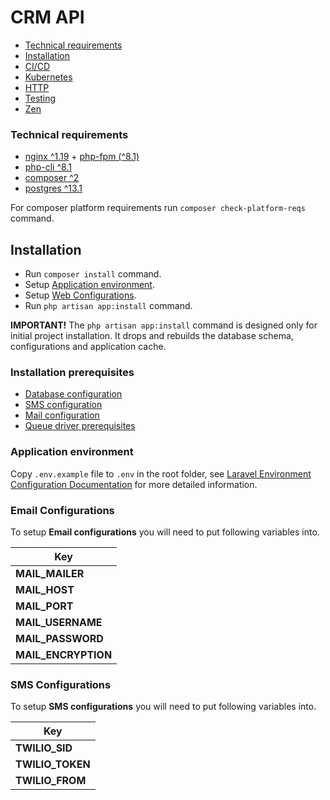# CRM API

-   [Technical requirements](#technical-requirements)
-   [Installation](#installation)
-   [CI/CD](#cicd)
-   [Kubernetes](#kubernetes)
-   [HTTP](#http)
-   [Testing](#testing)
-   [Zen](#zen)

### Technical requirements

-   [nginx ^1.19](https://www.nginx.com/) + [php-fpm (^8.1)](https://www.php.net/manual/ru/install.fpm.php)
-   [php-cli ^8.1](https://www.php.net/manual/en/install.php)
-   [composer ^2](https://getcomposer.org/)
-   [postgres ^13.1](https://www.postgresql.org/download/)

For composer platform requirements run `composer check-platform-reqs` command.

## Installation

-   Run `composer install` command.
-   Setup [Application environment](#application-environment).
-   Setup [Web Configurations](#web-configurations).
-   Run `php artisan app:install` command.

**IMPORTANT!** The `php artisan app:install` command is designed only for initial project installation. It drops and rebuilds the database schema, configurations and application cache.

### Installation prerequisites

-   [Database configuration](https://laravel.com/docs/9.x/database#configuration)
-   [SMS configuration](https://www.twilio.com/docs/libraries/php)
-   [Mail configuration](https://mailtrap.io/)
-   [Queue driver prerequisites](https://laravel.com/docs/9.x/queues#driver-prerequisites)

### Application environment

Copy `.env.example` file to `.env` in the root folder, see [Laravel Environment Configuration Documentation](https://laravel.com/docs/9.x/configuration#environment-configuration) for more detailed information.

### Email Configurations

To setup **Email configurations** you will need to put following variables into.

| Key                            |
| ------------------------------ |
| **MAIL_MAILER** |
| **MAIL_HOST**     |
| **MAIL_PORT**     |
| **MAIL_USERNAME**     |
| **MAIL_PASSWORD**     |
| **MAIL_ENCRYPTION**     |

### SMS Configurations

To setup **SMS configurations** you will need to put following variables into.

| Key                            |
| ------------------------------ |
| **TWILIO_SID** |
| **TWILIO_TOKEN**     |
| **TWILIO_FROM**     |